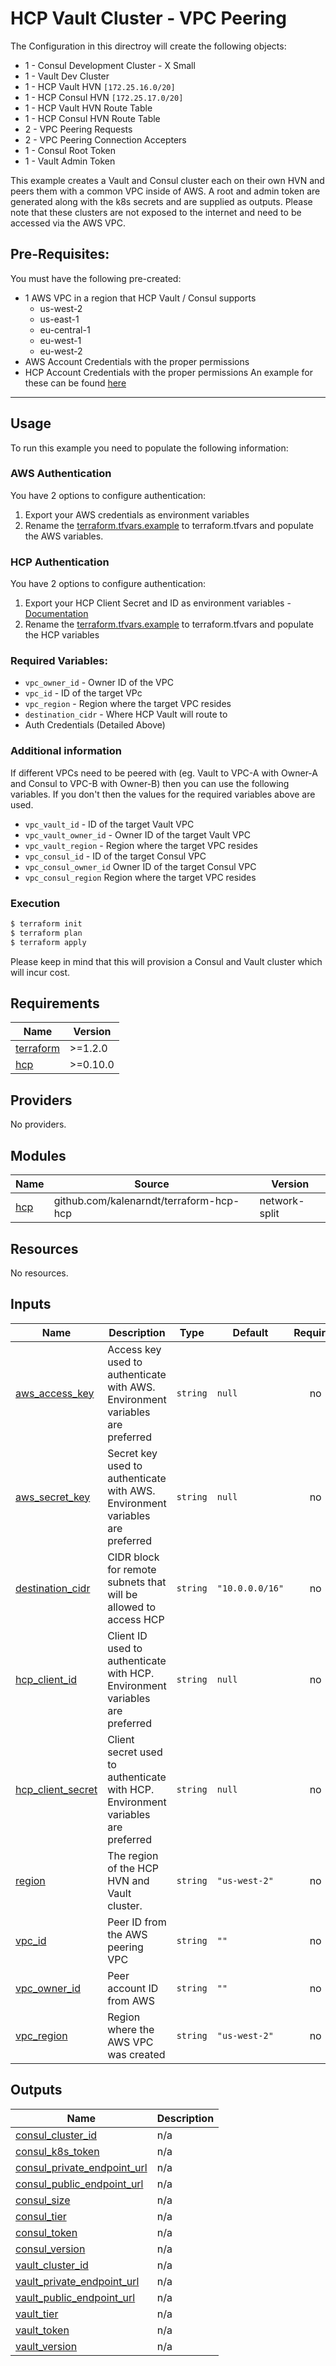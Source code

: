 # HCP Vault Cluster - VPC Peering

The Configuration in this directroy will create the following objects:

- 1 - Consul Development Cluster - X Small
- 1 - Vault Dev Cluster
- 1 - HCP Vault HVN `[172.25.16.0/20]`
- 1 - HCP Consul HVN `[172.25.17.0/20]`
- 1 - HCP Vault HVN Route Table
- 1 - HCP Consul HVN Route Table
- 2 - VPC Peering Requests
- 2 - VPC Peering Connection Accepters
- 1 - Consul Root Token
- 1 - Vault Admin Token


This example creates a Vault and Consul cluster each on their own HVN and peers them with a common VPC inside of AWS. A root and admin token are generated along with the k8s secrets and are supplied as outputs. Please note that these clusters are not exposed to the internet and need to be accessed via the AWS VPC.

## Pre-Requisites:
You must have the following pre-created:
- 1 AWS VPC in a region that HCP Vault / Consul supports
  - us-west-2
  - us-east-1
  - eu-central-1
  - eu-west-1
  - eu-west-2
- AWS Account Credentials with the proper permissions
- HCP Account Credentials with the proper permissions
An example for these can be found [here]()

---
## Usage

To run this example you need to populate the following information:

### AWS Authentication
You have 2 options to configure authentication:

1. Export your AWS credentials as environment variables
2. Rename the [terraform.tfvars.example](/terraform.tfvars.example) to terraform.tfvars and populate the AWS variables.

### HCP Authentication
You have 2 options to configure authentication:
1. Export your HCP Client Secret and ID as environment variables - [Documentation](https://registry.terraform.io/providers/hashicorp/hcp/latest/docs/guides/auth)
2. Rename the [terraform.tfvars.example](/terraform.tfvars.example) to terraform.tfvars and populate the HCP variables

### Required Variables:
- `vpc_owner_id`  - Owner ID of the VPC
- `vpc_id` - ID of the target VPc
- `vpc_region` - Region where the target VPC resides
- `destination_cidr` - Where HCP Vault will route to
- Auth Credentials (Detailed Above)

### Additional information

If different VPCs need to be peered with (eg. Vault to VPC-A with Owner-A and Consul to VPC-B with Owner-B) then you can use the following variables. If you don't then the values for the required variables above are used.

- `vpc_vault_id` - ID of the target Vault VPC
- `vpc_vault_owner_id` - Owner ID of the target Vault VPC
- `vpc_vault_region` - Region where the target VPC resides
- `vpc_consul_id` - ID of the target Consul VPC
- `vpc_consul_owner_id` Owner ID of the target Consul VPC
- `vpc_consul_region` Region where the target VPC resides

### Execution

```bash
$ terraform init
$ terraform plan
$ terraform apply
```

Please keep in mind that this will provision a Consul and Vault cluster which will incur cost. <!-- BEGINNING OF PRE-COMMIT-TERRAFORM DOCS HOOK -->
## Requirements

| Name | Version |
|------|---------|
| <a name="requirement_terraform"></a> [terraform](#requirement\_terraform) | >=1.2.0 |
| <a name="requirement_hcp"></a> [hcp](#requirement\_hcp) | >=0.10.0 |

## Providers

No providers.

## Modules

| Name | Source | Version |
|------|--------|---------|
| <a name="module_hcp"></a> [hcp](#module\_hcp) | github.com/kalenarndt/terraform-hcp-hcp | network-split |

## Resources

No resources.

## Inputs

| Name | Description | Type | Default | Required |
|------|-------------|------|---------|:--------:|
| <a name="input_aws_access_key"></a> [aws\_access\_key](#input\_aws\_access\_key) | Access key used to authenticate with AWS. Environment variables are preferred | `string` | `null` | no |
| <a name="input_aws_secret_key"></a> [aws\_secret\_key](#input\_aws\_secret\_key) | Secret key used to authenticate with AWS. Environment variables are preferred | `string` | `null` | no |
| <a name="input_destination_cidr"></a> [destination\_cidr](#input\_destination\_cidr) | CIDR block for remote subnets that will be allowed to access HCP | `string` | `"10.0.0.0/16"` | no |
| <a name="input_hcp_client_id"></a> [hcp\_client\_id](#input\_hcp\_client\_id) | Client ID used to authenticate with HCP. Environment variables are preferred | `string` | `null` | no |
| <a name="input_hcp_client_secret"></a> [hcp\_client\_secret](#input\_hcp\_client\_secret) | Client secret used to authenticate with HCP. Environment variables are preferred | `string` | `null` | no |
| <a name="input_region"></a> [region](#input\_region) | The region of the HCP HVN and Vault cluster. | `string` | `"us-west-2"` | no |
| <a name="input_vpc_id"></a> [vpc\_id](#input\_vpc\_id) | Peer ID from the AWS peering VPC | `string` | `""` | no |
| <a name="input_vpc_owner_id"></a> [vpc\_owner\_id](#input\_vpc\_owner\_id) | Peer account ID from AWS | `string` | `""` | no |
| <a name="input_vpc_region"></a> [vpc\_region](#input\_vpc\_region) | Region where the AWS VPC was created | `string` | `"us-west-2"` | no |

## Outputs

| Name | Description |
|------|-------------|
| <a name="output_consul_cluster_id"></a> [consul\_cluster\_id](#output\_consul\_cluster\_id) | n/a |
| <a name="output_consul_k8s_token"></a> [consul\_k8s\_token](#output\_consul\_k8s\_token) | n/a |
| <a name="output_consul_private_endpoint_url"></a> [consul\_private\_endpoint\_url](#output\_consul\_private\_endpoint\_url) | n/a |
| <a name="output_consul_public_endpoint_url"></a> [consul\_public\_endpoint\_url](#output\_consul\_public\_endpoint\_url) | n/a |
| <a name="output_consul_size"></a> [consul\_size](#output\_consul\_size) | n/a |
| <a name="output_consul_tier"></a> [consul\_tier](#output\_consul\_tier) | n/a |
| <a name="output_consul_token"></a> [consul\_token](#output\_consul\_token) | n/a |
| <a name="output_consul_version"></a> [consul\_version](#output\_consul\_version) | n/a |
| <a name="output_vault_cluster_id"></a> [vault\_cluster\_id](#output\_vault\_cluster\_id) | n/a |
| <a name="output_vault_private_endpoint_url"></a> [vault\_private\_endpoint\_url](#output\_vault\_private\_endpoint\_url) | n/a |
| <a name="output_vault_public_endpoint_url"></a> [vault\_public\_endpoint\_url](#output\_vault\_public\_endpoint\_url) | n/a |
| <a name="output_vault_tier"></a> [vault\_tier](#output\_vault\_tier) | n/a |
| <a name="output_vault_token"></a> [vault\_token](#output\_vault\_token) | n/a |
| <a name="output_vault_version"></a> [vault\_version](#output\_vault\_version) | n/a |
<!-- END OF PRE-COMMIT-TERRAFORM DOCS HOOK -->
